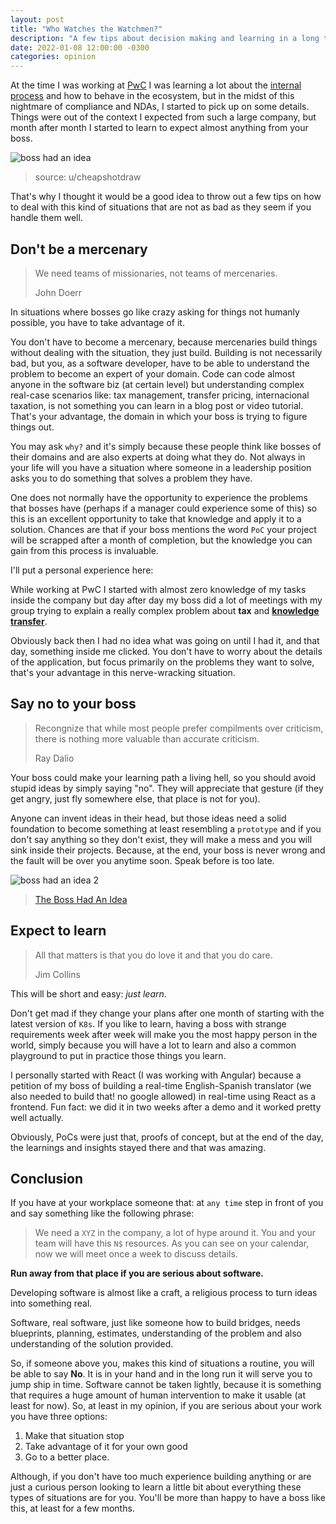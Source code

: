 ```yaml
---
layout: post
title: "Who Watches the Watchmen?"
description: "A few tips about decision making and learning in a long term career."
date: 2022-01-08 12:00:00 -0300
categories: opinion
---
```


At the time I was working at [PwC](www.pwc.com) I was learning a lot about the [internal process](https://www.investopedia.com/terms/b/bureaucracy.asp) and how to behave in the ecosystem, but in the midst of this nightmare of compliance and NDAs, I started to pick up on some details. Things were out of the context I expected from such a large company, but month after month I started to learn to expect almost anything from your boss.

![boss had an idea](https://blog.ignaciobrasca.com/imgs/posts/pic-1.png)

> source: u/cheapshotdraw

That's why I thought it would be a good idea to throw out a few tips on how to deal with this kind of situations that are not as bad as they seem if you handle them well.

## Don't be a mercenary

> We need teams of missionaries, not teams of mercenaries.
>
> John Doerr

In situations where bosses go like crazy asking for things not humanly possible, you have to take advantage of it.

You don't have to become a mercenary, because mercenaries build things without dealing with the situation, they just build. Building is not necessarily bad, but you, as a software developer, have to be able to understand the problem to become an expert of your domain. Code can code almost anyone in the software biz (at certain level) but understanding complex real-case scenarios like: tax management, transfer pricing, internacional taxation, is not something you can learn in a blog post or video tutorial. That's your advantage, the domain in which your boss is trying to figure things out.

You may ask `why?` and it's simply because these people think like bosses of their domains and are also experts at doing what they do. Not always in your life will you have a situation where someone in a leadership position asks you to do something that solves a problem they have.

One does not normally have the opportunity to experience the problems that bosses have (perhaps if a manager could experience some of this) so this is an excellent opportunity to take that knowledge and apply it to a solution. Chances are that if your boss mentions the word `PoC` your project will be scrapped after a month of completion, but the knowledge you can gain from this process is invaluable.

I'll put a personal experience here:

While working at PwC I started with almost zero knowledge of my tasks inside the company but day after day my boss did a lot of meetings with my group trying to explain a really complex problem about **tax** and **[knowledge transfer](https://en.wikipedia.org/wiki/Knowledge_transfer)**.

Obviously back then I had no idea what was going on until I had it, and that day, something inside me clicked. You don't have to worry about the details of the application, but focus primarily on the problems they want to solve, that's your advantage in this nerve-wracking situation.

## Say no to your boss

> Recongnize that while most people prefer compilments over criticism,
> there is nothing more valuable than accurate criticism.
>
> Ray Dalio

Your boss could make your learning path a living hell, so you should avoid stupid ideas by simply saying "no". They will appreciate that gesture (if they get angry, just fly somewhere else, that place is not for you).

Anyone can invent ideas in their head, but those ideas need a solid foundation to become something at least resembling a `prototype` and if you don't say anything so they don't exist, they will make a mess and you will sink inside their projects. Because, at the end, your boss is never wrong and the fault will be over you anytime soon. Speak before is too late.

![boss had an idea 2](https://blog.ignaciobrasca.com/imgs/posts/pic-2.png)

> [The Boss Had An Idea](https://dilbert.com/strip/2021-02-06)

## Expect to learn

> All that matters is that you do love it and that you do care.
>
> Jim Collins

This will be short and easy: _just learn_.

Don't get mad if they change your plans after one month of starting with the latest version of `K8s`. If you like to learn, having a boss with strange requirements week after week will make you the most happy person in the world, simply because you will have a lot to learn and also a common playground to put in practice those things you learn.

I personally started with React (I was working with Angular) because a petition of my boss of building a real-time English-Spanish translator (we also needed to build that! no google allowed) in real-time using React as a frontend. Fun fact: we did it in two weeks after a demo and it worked pretty well actually.

Obviously, PoCs were just that, proofs of concept, but at the end of the day, the learnings and insights stayed there and that was amazing.

## Conclusion

If you have at your workplace someone that: at `any time` step in front of you and say something like the following phrase:

> We need a `XYZ` in the company, a lot of hype around it. You and your team will have this `N$` resources. As you can see on your calendar, now we will meet once a week to discuss details.

**Run away from that place if you are serious about software.**

Developing software is almost like a craft, a religious process to turn ideas into something real.

Software, real software, just like someone how to build bridges, needs blueprints, planning, estimates, understanding of the problem and also understanding of the solution provided.

So, if someone above you, makes this kind of situations a routine, you will be able to say **No**. It is in your hand and in the long run it will serve you to jump ship in time. Software cannot be taken lightly, because it is something that requires a huge amount of human intervention to make it usable (at least for now). So, at least in my opinion, if you are serious about your work you have three options:

1. Make that situation stop
2. Take advantage of it for your own good
3. Go to a better place.

Although, if you don't have too much experience building anything or are just a curious person looking to learn a little bit about everything these types of situations are for you. You'll be more than happy to have a boss like this, at least for a few months.
